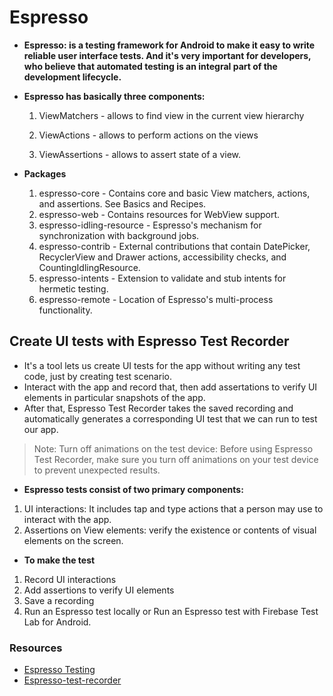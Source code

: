 # Espresso

- **Espresso: is a testing framework for Android to make it easy to write reliable user interface tests. And it's very important for developers, who believe that automated testing is an integral part of the development lifecycle.**

- **Espresso has basically three components:**

    1. ViewMatchers - allows to find view in the current view hierarchy

    2. ViewActions - allows to perform actions on the views

    3. ViewAssertions - allows to assert state of a view.

- **Packages**
    1. espresso-core - Contains core and basic View matchers, actions, and assertions. See Basics and Recipes.
    2. espresso-web - Contains resources for WebView support.
    3. espresso-idling-resource - Espresso's mechanism for synchronization with background jobs.
    4. espresso-contrib - External contributions that contain DatePicker, RecyclerView and Drawer actions, accessibility checks, and CountingIdlingResource.
    5. espresso-intents - Extension to validate and stub intents for hermetic testing.
    6. espresso-remote - Location of Espresso's multi-process functionality.


## Create UI tests with Espresso Test Recorder

- It's a tool lets us create UI tests for the app without writing any test code, just by creating test scenario.
- Interact with the app and record that, then add assertations to verify UI elements in particular snapshots of the app.
- After that, Espresso Test Recorder takes the saved recording and automatically generates a corresponding UI test that we can run to test our app.

> Note: Turn off animations on the test device: Before using Espresso Test Recorder, make sure you turn off animations on your test device to prevent unexpected results.

- **Espresso tests consist of two primary components:**
1. UI interactions: It includes tap and type actions that a person may use to interact with the app.
2. Assertions on View elements: verify the existence or contents of visual elements on the screen.

- **To make the test**
1. Record UI interactions
2. Add assertions to verify UI elements
3. Save a recording
4. Run an Espresso test locally or Run an Espresso test with Firebase Test Lab for Android.

### Resources
- [Espresso Testing](https://developer.android.com/training/testing/espresso)
- [Espresso-test-recorder](https://developer.android.com/studio/test/espresso-test-recorder)